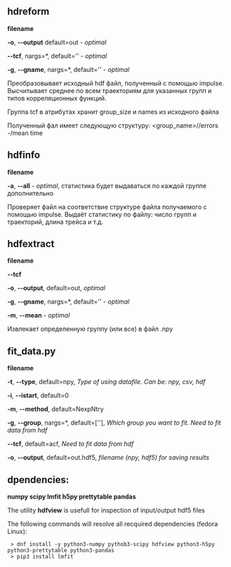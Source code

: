 ## hdreform

   **filename**
   
   **-o**, **--output** default=out - _optimal_
   
   **--tcf**, nargs=*, default=\'\' - _optimal_
   
   **-g**, **--gname**, nargs=*, default=\'\' - _optimal_

   Преобразовывает исходный hdf файл, полученный с помощью impulse. Высчитывает среднее по всем траекториям для указанных групп и типов корреляционных функций. 
   
   Группа tcf в атрибутах хранит group_size и names из исходного файла
   
   Полученный фал имеет следующую структуру: <group_name>/<tcf>/errors -/mean
                                              time

## hdfinfo

   **filename**
   
   **-a**, **--all** - _optimal_, статистика будет выдаваться по каждой группе дополнительно

   Проверяет файл на соответствие структуре файла получаемого с помощью impulse. Выдаёт статистику по файлу: число групп и траекторий, длина трейса и т.д.

## hdfextract

   **filename**
   
   **--tcf** 
   
   **-o**, **--output**, default=out, _optimal_
   
   **-g**, **--gname**,  nargs=*, default=\'\' - _optimal_
   
   **-m**, **--mean** - _optimal_
   
   Извлекает определенную группу (или все) в файл .npy

## fit_data.py

   **filename**
   
   **-t**, **--type**, default=npy, _Type of using datafile. Can be: npy, csv, hdf_
   
   **-i**, **--istart**, default=0
   
   **-m**, **--method**, default=NexpNtry
   
   **-g**, **--group**, nargs=*, default=[\'\'], _Which group you want to fit. Need to fit data from hdf_
   
   **--tcf**, default=acf, _Need to fit data from hdf_
   
   **-o**, **--output**, default=out.hdf5, _filename (npy, hdf5) for saving results_

## dpendencies:

**numpy
scipy
lmfit
h5py
prettytable
pandas**

The utility **hdfview** is usefull for inspection of input/output hdf5 files

The following commands will resolve all recquired dependencies (fedora Linux):
````
 > dnf install -y python3-numpy pythob3-scipy hdfview python3-h5py python3-prettytable python3-pandas
 > pip3 install lmfit
````